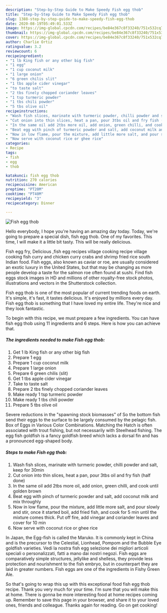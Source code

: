 ```yaml
---
description: "Step-by-Step Guide to Make Speedy Fish egg thob"
title: "Step-by-Step Guide to Make Speedy Fish egg thob"
slug: 1388-step-by-step-guide-to-make-speedy-fish-egg-thob
date: 2020-08-19T05:49:01.533Z
image: https://img-global.cpcdn.com/recipes/be84e367c8f33240/751x532cq70/fish-egg-thob-recipe-main-photo.jpg
thumbnail: https://img-global.cpcdn.com/recipes/be84e367c8f33240/751x532cq70/fish-egg-thob-recipe-main-photo.jpg
cover: https://img-global.cpcdn.com/recipes/be84e367c8f33240/751x532cq70/fish-egg-thob-recipe-main-photo.jpg
author: Charlie Ortiz
ratingvalue: 3.2
reviewcount: 6
recipeingredient:
- "1 lb King fish or any other big fish"
- "1 egg"
- "1 cup coconut milk"
- "1 large onion"
- "6 green chilis slit"
- "1 tbs apple cider vinegar"
- "to taste salt"
- "2 tbs finely chopped coriander leaves"
- "1 tsp turmeric powder"
- "1 tbs chili powder"
- "5 tbs olive oil"
recipeinstructions:
- "Wash fish slices, marinate with turmeric powder, chilli powder and salt, keep for 30min"
- "Cut onion into thin slices, heat a pan, pour 3tbs oil and fry fish (half done)"
- "In the same oil add 2tbs more oil, add onion, green chilli, and cook until golden brown"
- "Beat egg with pinch of turmeric powder and salt, add coconut milk and mix throughly"
- "Now in low flame, pour the mixture, add little more salt, and pour slowly and stir, once it started boil, add fried fish, and cook for 5 min until the mixture comes thick. Put off fire, add vinegar and coriander leaves and cover for 10 min"
- "Now serve with coconut rice or ghee rice"
categories:
- Recipe
tags:
- fish
- egg
- thob

katakunci: fish egg thob 
nutrition: 270 calories
recipecuisine: American
preptime: "PT20M"
cooktime: "PT40M"
recipeyield: "3"
recipecategory: Dinner

---
```



![Fish egg thob](https://img-global.cpcdn.com/recipes/be84e367c8f33240/751x532cq70/fish-egg-thob-recipe-main-photo.jpg)

Hello everybody, I hope you're having an amazing day today. Today, we're going to prepare a special dish, fish egg thob. One of my favorites. This time, I will make it a little bit tasty. This will be really delicious.

Fish egg fry, Delicious ,fish egg recipes village cooking recipe village cooking fish curry and chicken curry crabs and shrimp fried rice south Indian food. Fish eggs, also known as caviar or roe, are usually considered an exotic luxury in the United States, but that may be changing as more people develop a taste for the salmon roe often found at sushi. Find fish eggs stock images in HD and millions of other royalty-free stock photos, illustrations and vectors in the Shutterstock collection.

Fish egg thob is one of the most popular of current trending foods on earth. It's simple, it's fast, it tastes delicious. It's enjoyed by millions every day. Fish egg thob is something that I have loved my entire life. They're nice and they look fantastic.


To begin with this recipe, we must prepare a few ingredients. You can have fish egg thob using 11 ingredients and 6 steps. Here is how you can achieve that.

<!--inarticleads1-->

##### The ingredients needed to make Fish egg thob:

1. Get 1 lb King fish or any other big fish
1. Prepare 1 egg
1. Prepare 1 cup coconut milk
1. Prepare 1 large onion
1. Prepare 6 green chilis (slit)
1. Get 1 tbs apple cider vinegar
1. Take to taste salt
1. Prepare 2 tbs finely chopped coriander leaves
1. Make ready 1 tsp turmeric powder
1. Make ready 1 tbs chili powder
1. Prepare 5 tbs olive oil


Severe reductions in the &#34;spawning stock biomasses&#34; of So the bottom fish send their eggs to the surface to be largely consumed by the pelagic fish. Box of Eggs in Various Color Combinations. Matching the Hatch is often associated with trout fishing, but not necessarily with Steelhead fishing. The egg fish goldfish is a fancy goldfish breed which lacks a dorsal fin and has a pronounced egg-shaped body. 

<!--inarticleads2-->

##### Steps to make Fish egg thob:

1. Wash fish slices, marinate with turmeric powder, chilli powder and salt, keep for 30min
1. Cut onion into thin slices, heat a pan, pour 3tbs oil and fry fish (half done)
1. In the same oil add 2tbs more oil, add onion, green chilli, and cook until golden brown
1. Beat egg with pinch of turmeric powder and salt, add coconut milk and mix throughly
1. Now in low flame, pour the mixture, add little more salt, and pour slowly and stir, once it started boil, add fried fish, and cook for 5 min until the mixture comes thick. Put off fire, add vinegar and coriander leaves and cover for 10 min
1. Now serve with coconut rice or ghee rice


In Japan, the Egg-fish is called the Maruko. It is commonly kept in China and is the precursor to the Celestial, Lionhead, Pompom and the Bubble Eye goldfish varieties. Vedi la nostra fish egg selezione dei migliori articoli speciali o personalizzati, fatti a mano dai nostri negozi. Fish eggs are comparatively simple structures, jellylike and shelless, they provide less protection and nourishment to the fish embryo, but in counterpart they are laid in greater numbers. Fish eggs are one of the ingredients in Fishy Green Ale. 

So that's going to wrap this up with this exceptional food fish egg thob recipe. Thank you very much for your time. I'm sure that you will make this at home. There is gonna be more interesting food at home recipes coming up. Remember to save this page in your browser, and share it to your loved ones, friends and colleague. Thanks again for reading. Go on get cooking!
